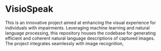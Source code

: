 # VisioSpeak
This is an innovative project aimed at enhancing the visual experience for individuals with impairments. Leveraging machine learning and natural language processing, this repository houses the codebase for generating efficient and coherent natural language descriptions of captured images. The project integrates seamlessly with image recognition, 
